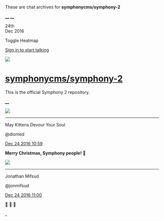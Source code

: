 These are chat archives for **symphonycms/symphony-2**

[__](/symphonycms/symphony-2/archives/2016/12/25)
[__](/symphonycms/symphony-2/archives/2016/12/23)

24th  
Dec 2016

Toggle Heatmap

[Sign in to start talking](/login?action=login&button=archive-login)

![](https://avatars-02.gitter.im/group/iv/3/57542c45c43b8c601977197e?s=48)

#  [symphonycms/symphony-2](/symphonycms/symphony-2)

This is the official Symphony 2 repository.

[ __ ](/orgs/symphonycms/rooms "More symphonycms rooms" )

![](https://avatars1.githubusercontent.com/u/72777?v=3&s=30)

__ __

May Kittens Devour Your Soul

@diomed

[Dec 24 2016
10:59](https://gitter.im/symphonycms/symphony-2?at=585e55167a3f79ef5d9761a8 ""
)

**Merry Christmas, Symphony people!** :christmas_tree: 

![](https://avatars1.githubusercontent.com/u/859775?v=3&s=30)

__ __

Jonathan Mifsud

@jonmifsud

[Dec 24 2016
11:00](https://gitter.im/symphonycms/symphony-2?at=585e5558c5a4e0233bc57022 ""
)

:christmas_tree: :santa: :cookie:

_

